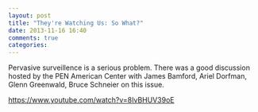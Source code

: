 ```yaml
---
layout: post
title: "They're Watching Us: So What?"
date: 2013-11-16 16:40
comments: true
categories: 
---
```


Pervasive surveillence is a serious problem. There was a good discussion hosted
by the PEN American Center with James Bamford, Ariel Dorfman, Glenn Greenwald,
Bruce Schneier on this issue.

https://www.youtube.com/watch?v=8IvBHUV39oE
